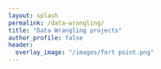 ```yaml
---
layout: splash
permalink: /data-wrangling/
title: "Data Wrangling projects"
author_profile: false
header:
  overlay_image: "/images/fort point.png"
---
```

